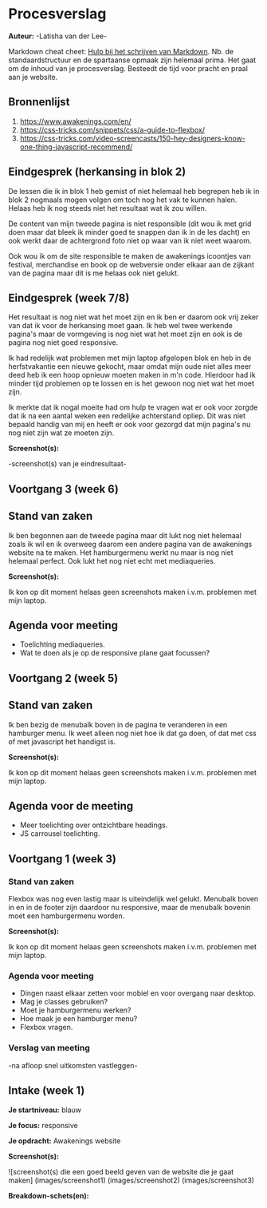 # Procesverslag
**Auteur:** -Latisha van der Lee-

Markdown cheat cheet: [Hulp bij het schrijven van Markdown](https://github.com/adam-p/markdown-here/wiki/Markdown-Cheatsheet). Nb. de standaardstructuur en de spartaanse opmaak zijn helemaal prima. Het gaat om de inhoud van je procesverslag. Besteedt de tijd voor pracht en praal aan je website.



## Bronnenlijst
1. https://www.awakenings.com/en/
2. https://css-tricks.com/snippets/css/a-guide-to-flexbox/
3. https://css-tricks.com/video-screencasts/150-hey-designers-know-one-thing-javascript-recommend/


## Eindgesprek (herkansing in blok 2)

De lessen die ik in blok 1 heb gemist of niet helemaal heb begrepen heb ik in blok 2 nogmaals mogen volgen om toch nog het vak te kunnen halen. Helaas heb ik nog steeds niet het resultaat wat ik zou willen.

De content van mijn tweede pagina is niet responsible (dit wou ik met grid doen maar dat bleek ik minder goed te snappen dan ik in de les dacht) en ook werkt daar de achtergrond foto niet op waar van ik niet weet waarom.

Ook wou ik om de site responsible te maken de awakenings icoontjes van festival, merchandise en book op de webversie onder elkaar aan de zijkant van de pagina maar dit is me helaas ook niet gelukt.



## Eindgesprek (week 7/8)

Het resultaat is nog niet wat het moet zijn en ik ben er daarom ook vrij zeker van dat ik voor de herkansing moet gaan. Ik heb wel twee werkende pagina's maar de vormgeving is nog niet wat het moet zijn en ook is de pagina nog niet goed responsive.

Ik had redelijk wat problemen met mijn laptop afgelopen blok en heb in de herfstvakantie een nieuwe gekocht, maar omdat mijn oude niet alles meer deed heb ik een hoop opnieuw moeten maken in m'n code. Hierdoor had ik minder tijd problemen op te lossen en is het gewoon nog niet wat het moet zijn.

Ik merkte dat ik nogal moeite had om hulp te vragen wat er ook voor zorgde dat ik na een aantal weken een redelijke achterstand opliep. Dit was niet bepaald handig van mij en heeft er ook voor gezorgd dat mijn pagina's nu nog niet zijn wat ze moeten zijn.

**Screenshot(s):**

-screenshot(s) van je eindresultaat-



## Voortgang 3 (week 6)

## Stand van zaken

Ik ben begonnen aan de tweede pagina maar dit lukt nog niet helemaal zoals ik wil en ik overweeg daarom een andere pagina van de awakenings website na te maken.
Het hamburgermenu werkt nu maar is nog niet helemaal perfect.
Ook lukt het nog niet echt met mediaqueries.

**Screenshot(s):**

Ik kon op dit moment helaas geen screenshots maken i.v.m. problemen met mijn laptop.

## Agenda voor meeting

- Toelichting mediaqueries.
- Wat te doen als je op de responsive plane gaat focussen?


## Voortgang 2 (week 5)

## Stand van zaken

Ik ben bezig de menubalk boven in de pagina te veranderen in een hamburger menu. Ik weet alleen nog niet hoe ik dat ga doen, of dat met css of met javascript het handigst is.

**Screenshot(s):**

Ik kon op dit moment helaas geen screenshots maken i.v.m. problemen met mijn laptop.

## Agenda voor de meeting

- Meer toelichting over ontzichtbare headings.
- JS carrousel toelichting.



## Voortgang 1 (week 3)

### Stand van zaken

Flexbox was nog even lastig maar is uiteindelijk wel gelukt.
Menubalk boven in en in de footer zijn daardoor nu responsive, maar de menubalk bovenin moet een hamburgermenu worden.

**Screenshot(s):**

Ik kon op dit moment helaas geen screenshots maken i.v.m. problemen met mijn laptop.

### Agenda voor meeting

- Dingen naast elkaar zetten voor mobiel en voor overgang naar desktop.
- Mag je classes gebruiken?
- Moet je hamburgermenu werken?
- Hoe maak je een hamburger menu?
- Flexbox vragen.

### Verslag van meeting

-na afloop snel uitkomsten vastleggen-



## Intake (week 1)

**Je startniveau:** blauw

**Je focus:** responsive

**Je opdracht:** Awakenings website

**Screenshot(s):**

![screenshot(s) die een goed beeld geven van de website die je gaat maken]
(images/screenshot1) (images/screenshot2) (images/screenshot3)

**Breakdown-schets(en):**


